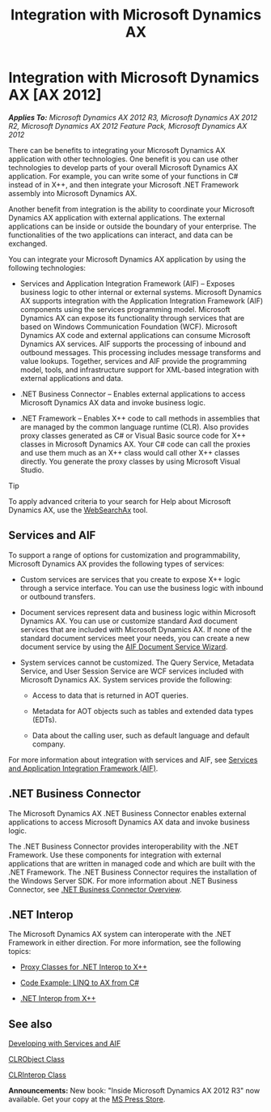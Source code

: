﻿---
title: Integration with Microsoft Dynamics AX
TOCTitle: Integration
ms:assetid: de60dbce-d080-41e9-93a4-40a260927e6b
ms:mtpsurl: https://msdn.microsoft.com/en-us/library/Aa877498(v=AX.60)
ms:contentKeyID: 35252086
ms.date: 05/18/2015
mtps_version: v=AX.60
---

# Integration with Microsoft Dynamics AX [AX 2012]


_**Applies To:** Microsoft Dynamics AX 2012 R3, Microsoft Dynamics AX 2012 R2, Microsoft Dynamics AX 2012 Feature Pack, Microsoft Dynamics AX 2012_

There can be benefits to integrating your Microsoft Dynamics AX application with other technologies. One benefit is you can use other technologies to develop parts of your overall Microsoft Dynamics AX application. For example, you can write some of your functions in C\# instead of in X++, and then integrate your Microsoft .NET Framework assembly into Microsoft Dynamics AX.

Another benefit from integration is the ability to coordinate your Microsoft Dynamics AX application with external applications. The external applications can be inside or outside the boundary of your enterprise. The functionalities of the two applications can interact, and data can be exchanged.

You can integrate your Microsoft Dynamics AX application by using the following technologies:

  - Services and Application Integration Framework (AIF) – Exposes business logic to other internal or external systems. Microsoft Dynamics AX supports integration with the Application Integration Framework (AIF) components using the services programming model. Microsoft Dynamics AX can expose its functionality through services that are based on Windows Communication Foundation (WCF). Microsoft Dynamics AX code and external applications can consume Microsoft Dynamics AX services. AIF supports the processing of inbound and outbound messages. This processing includes message transforms and value lookups. Together, services and AIF provide the programming model, tools, and infrastructure support for XML-based integration with external applications and data.

  - .NET Business Connector – Enables external applications to access Microsoft Dynamics AX data and invoke business logic.

  - .NET Framework – Enables X++ code to call methods in assemblies that are managed by the common language runtime (CLR). Also provides proxy classes generated as C\# or Visual Basic source code for X++ classes in Microsoft Dynamics AX. Your C\# code can call the proxies and use them much as an X++ class would call other X++ classes directly. You generate the proxy classes by using Microsoft Visual Studio.


> [!TIP]
> <P>To apply advanced criteria to your search for Help about Microsoft Dynamics AX, use the <A href="http://go.microsoft.com/fwlink/?linkid=247587&amp;xver=ax060">WebSearchAx</A> tool.</P>



## Services and AIF

To support a range of options for customization and programmability, Microsoft Dynamics AX provides the following types of services:

  - Custom services are services that you create to expose X++ logic through a service interface. You can use the business logic with inbound or outbound transfers.

  - Document services represent data and business logic within Microsoft Dynamics AX. You can use or customize standard Axd document services that are included with Microsoft Dynamics AX. If none of the standard document services meet your needs, you can create a new document service by using the [AIF Document Service Wizard](https://msdn.microsoft.com/en-us/library/aa856656\(v=ax.60\)).

  - System services cannot be customized. The Query Service, Metadata Service, and User Session Service are WCF services included with Microsoft Dynamics AX. System services provide the following:
    
      - Access to data that is returned in AOT queries.
    
      - Metadata for AOT objects such as tables and extended data types (EDTs).
    
      - Data about the calling user, such as default language and default company.

For more information about integration with services and AIF, see [Services and Application Integration Framework (AIF)](https://msdn.microsoft.com/en-us/library/gg731810\(v=ax.60\)).

## .NET Business Connector

The Microsoft Dynamics AX .NET Business Connector enables external applications to access Microsoft Dynamics AX data and invoke business logic.

The .NET Business Connector provides interoperability with the .NET Framework. Use these components for integration with external applications that are written in managed code and which are built with the .NET Framework. The .NET Business Connector requires the installation of the Windows Server SDK. For more information about .NET Business Connector, see [.NET Business Connector Overview](net-business-connector-overview.md).

## .NET Interop

The Microsoft Dynamics AX system can interoperate with the .NET Framework in either direction. For more information, see the following topics:

  - [Proxy Classes for .NET Interop to X++](proxy-classes-for-net-interop-to-x.md)

  - [Code Example: LINQ to AX from C\#](code-example-linq-to-ax-from-csharp.md)

  - [.NET Interop from X++](net-interop-from-x.md)

## See also

[Developing with Services and AIF](https://msdn.microsoft.com/en-us/library/hh509053\(v=ax.60\))

[CLRObject Class](https://msdn.microsoft.com/en-us/library/gg803404\(v=ax.60\))

[CLRInterop Class](https://msdn.microsoft.com/en-us/library/gg803050\(v=ax.60\))

  
**Announcements:** New book: "Inside Microsoft Dynamics AX 2012 R3" now available. Get your copy at the [MS Press Store](https://www.microsoftpressstore.com/store/inside-microsoft-dynamics-ax-2012-r3-9780735685109).

